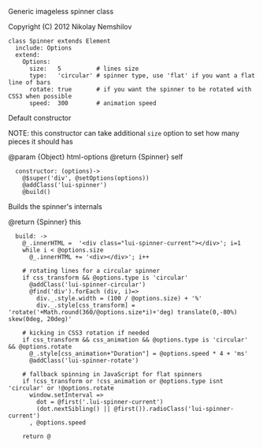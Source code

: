 Generic imageless spinner class

Copyright (C) 2012 Nikolay Nemshilov

```coffee-aside
class Spinner extends Element
  include: Options
  extend:
    Options:
      size:   5          # lines size
      type:   'circular' # spinner type, use 'flat' if you want a flat line of bars
      rotate: true       # if you want the spinner to be rotated with CSS3 when possible
      speed:  300        # animation speed
```

Default constructor

NOTE: this constructor can take additional `size` option
      to set how many pieces it should has

@param {Object} html-options
@return {Spinner} self

```coffee-aside
  constructor: (options)->
    @$super('div', @setOptions(options))
    @addClass('lui-spinner')
    @build()
```

Builds the spinner's internals

@return {Spinner} this

```coffee-aside
  build: ->
    @_.innerHTML =  '<div class="lui-spinner-current"></div>'; i=1
    while i < @options.size
      @_.innerHTML += '<div></div>'; i++

    # rotating lines for a circular spinner
    if css_transform && @options.type is 'circular'
      @addClass('lui-spinner-circular')
      @find('div').forEach (div, i)=>
        div._.style.width = (100 / @options.size) + '%'
        div._.style[css_transform] = 'rotate('+Math.round(360/@options.size*i)+'deg) translate(0,-80%) skew(0deg, 20deg)'

    # kicking in CSS3 rotation if needed
    if css_transform && css_animation && @options.type is 'circular' && @options.rotate
      @_.style[css_animation+"Duration"] = @options.speed * 4 + 'ms'
      @addClass('lui-spinner-rotate')

    # fallback spinning in JavaScript for flat spinners
    if !css_transform or !css_animation or @options.type isnt 'circular' or !@options.rotate
      window.setInterval =>
        dot = @first('.lui-spinner-current')
        (dot.nextSibling() || @first()).radioClass('lui-spinner-current')
      , @options.speed

    return @
```
